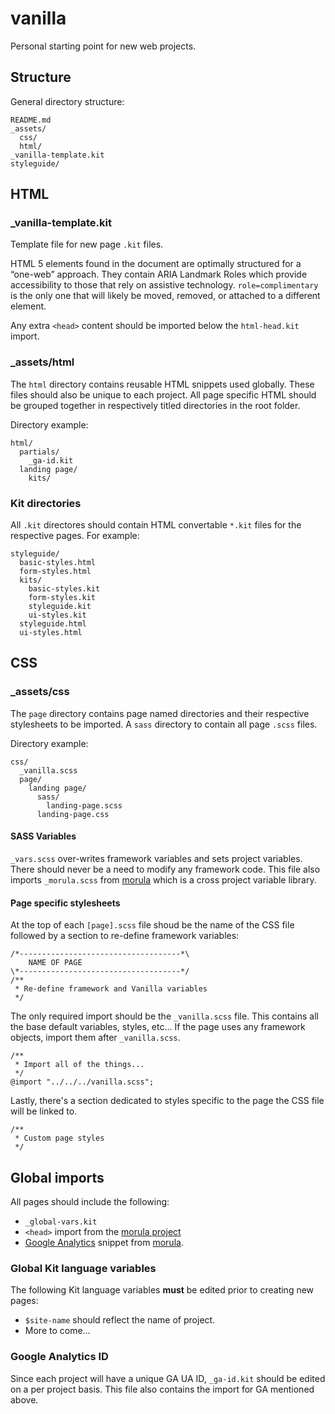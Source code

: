 # vanilla

Personal starting point for new web projects.

## Structure

General directory structure:

    README.md
    _assets/
      css/
      html/
    _vanilla-template.kit
    styleguide/

## HTML

### _vanilla-template.kit

Template file for new page `.kit` files.

HTML 5 elements found in the document are optimally structured for a “one-web” approach. They contain ARIA Landmark Roles which provide accessibility to those that rely on assistive technology. `role=complimentary` is the only one that will likely be moved, removed, or attached to a different element.

Any extra `<head>` content should be imported below the `html-head.kit` import.

### _assets/html

The `html` directory contains reusable HTML snippets used globally. These files should also be unique to each project. All page specific HTML should be grouped together in respectively titled directories in the root folder.

Directory example:

    html/
      partials/
        _ga-id.kit
      landing page/
        kits/

### Kit directories

All `.kit` directores should contain HTML convertable `*.kit` files for the respective pages. For example:

    styleguide/
      basic-styles.html
      form-styles.html
      kits/
        basic-styles.kit
        form-styles.kit
        styleguide.kit
        ui-styles.kit
      styleguide.html
      ui-styles.html

## CSS

### _assets/css

The `page` directory contains page named directories and their respective stylesheets to be imported. A `sass` directory to contain all page `.scss` files.

Directory example:

    css/
      _vanilla.scss
      page/
        landing page/
          sass/
            landing-page.scss
          landing-page.css

#### SASS Variables

`_vars.scss` over-writes framework variables and sets project variables. There should never be a need to modify any framework code. This file also imports `_morula.scss` from [morula](https://github.com/inriverie/morula) which is a cross project variable library.

#### Page specific stylesheets

At the top of each `[page].scss` file shoud be the name of the CSS file followed by a section to re-define framework variables:

    /*------------------------------------*\
        NAME OF PAGE
    \*------------------------------------*/
    /**
     * Re-define framework and Vanilla variables
     */

The only required import should be the `_vanilla.scss` file. This contains all the base default variables, styles, etc… If the page uses any framework objects, import them after `_vanilla.scss`.

    /**
     * Import all of the things...
     */
    @import "../../../vanilla.scss";

Lastly, there's a section dedicated to styles specific to the page the CSS file will be linked to.

    /**
     * Custom page styles
     */

## Global imports

All pages should include the following:

* `_global-vars.kit`
* `<head>` import from the [morula project](https://github.com/inriverie/morula/blob/master/_assets/html/partials/html-head.kit)
* [Google Analytics](https://github.com/inriverie/morula/blob/master/_assets/html/partials/google-analytics.kit) snippet from [morula](https://github.com/inriverie/morula).

### Global Kit language variables

The following Kit language variables **must** be edited prior to creating new pages:

* `$site-name` should reflect the name of project.
* More to come…

### Google Analytics ID

Since each project will have a unique GA UA ID, `_ga-id.kit` should be edited on a per project basis. This file also contains the import for GA mentioned above.